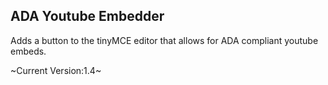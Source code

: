## ADA Youtube Embedder ##

Adds a button to the tinyMCE editor that allows for ADA compliant youtube embeds.

~Current Version:1.4~
